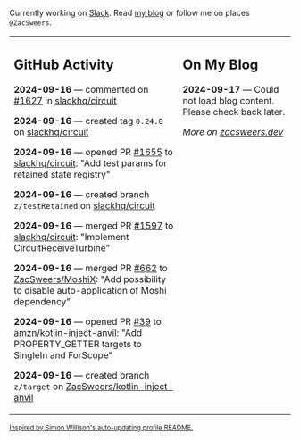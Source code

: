 Currently working on [Slack](https://slack.com/). Read [my blog](https://zacsweers.dev/) or follow me on places `@ZacSweers`.

<table><tr><td valign="top" width="60%">

## GitHub Activity
<!-- githubActivity starts -->
**2024-09-16** — commented on [#1627](https://github.com/slackhq/circuit/pull/1627#issuecomment-2354062194) in [slackhq/circuit](https://github.com/slackhq/circuit)

**2024-09-16** — created tag `0.24.0` on [slackhq/circuit](https://github.com/slackhq/circuit)

**2024-09-16** — opened PR [#1655](https://github.com/slackhq/circuit/pull/1655) to [slackhq/circuit](https://github.com/slackhq/circuit): "Add test params for retained state registry"

**2024-09-16** — created branch `z/testRetained` on [slackhq/circuit](https://github.com/slackhq/circuit)

**2024-09-16** — merged PR [#1597](https://github.com/slackhq/circuit/pull/1597) to [slackhq/circuit](https://github.com/slackhq/circuit): "Implement CircuitReceiveTurbine"

**2024-09-16** — merged PR [#662](https://github.com/ZacSweers/MoshiX/pull/662) to [ZacSweers/MoshiX](https://github.com/ZacSweers/MoshiX): "Add possibility to disable auto-application of Moshi dependency"

**2024-09-16** — opened PR [#39](https://github.com/amzn/kotlin-inject-anvil/pull/39) to [amzn/kotlin-inject-anvil](https://github.com/amzn/kotlin-inject-anvil): "Add PROPERTY_GETTER targets to SingleIn and ForScope"

**2024-09-16** — created branch `z/target` on [ZacSweers/kotlin-inject-anvil](https://github.com/ZacSweers/kotlin-inject-anvil)
<!-- githubActivity ends -->
</td><td valign="top" width="40%">

## On My Blog
<!-- blog starts -->
**2024-09-17** — Could not load blog content. Please check back later.
<!-- blog ends -->
_More on [zacsweers.dev](https://zacsweers.dev/)_
</td></tr></table>

<sub><a href="https://simonwillison.net/2020/Jul/10/self-updating-profile-readme/">Inspired by Simon Willison's auto-updating profile README.</a></sub>